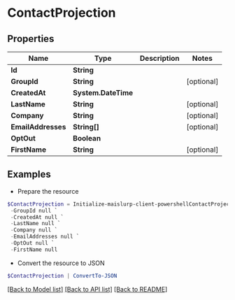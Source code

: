 # ContactProjection
## Properties

Name | Type | Description | Notes
------------ | ------------- | ------------- | -------------
**Id** | **String** |  | 
**GroupId** | **String** |  | [optional] 
**CreatedAt** | **System.DateTime** |  | 
**LastName** | **String** |  | [optional] 
**Company** | **String** |  | [optional] 
**EmailAddresses** | **String[]** |  | [optional] 
**OptOut** | **Boolean** |  | 
**FirstName** | **String** |  | [optional] 

## Examples

- Prepare the resource
```powershell
$ContactProjection = Initialize-maislurp-client-powershellContactProjection  -Id null `
 -GroupId null `
 -CreatedAt null `
 -LastName null `
 -Company null `
 -EmailAddresses null `
 -OptOut null `
 -FirstName null
```

- Convert the resource to JSON
```powershell
$ContactProjection | ConvertTo-JSON
```

[[Back to Model list]](../README#documentation-for-models) [[Back to API list]](../README#documentation-for-api-endpoints) [[Back to README]](../README)

